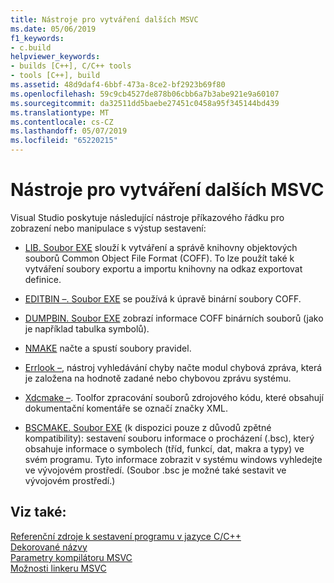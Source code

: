 ```yaml
---
title: Nástroje pro vytváření dalších MSVC
ms.date: 05/06/2019
f1_keywords:
- c.build
helpviewer_keywords:
- builds [C++], C/C++ tools
- tools [C++], build
ms.assetid: 48d9daf4-6bbf-473a-8ce2-bf2923b69f80
ms.openlocfilehash: 59c9cb4527de878b06cbb6a7b3abe921e9a60107
ms.sourcegitcommit: da32511dd5baebe27451c0458a95f345144bd439
ms.translationtype: MT
ms.contentlocale: cs-CZ
ms.lasthandoff: 05/07/2019
ms.locfileid: "65220215"
---
```

# <a name="additional-msvc-build-tools"></a>Nástroje pro vytváření dalších MSVC

Visual Studio poskytuje následující nástroje příkazového řádku pro zobrazení nebo manipulace s výstup sestavení:


- [LIB. Soubor EXE](lib-reference.md) slouží k vytváření a správě knihovny objektových souborů Common Object File Format (COFF). To lze použít také k vytváření soubory exportu a importu knihovny na odkaz exportovat definice.

- [EDITBIN –. Soubor EXE](editbin-reference.md) se používá k úpravě binární soubory COFF.

- [DUMPBIN. Soubor EXE](dumpbin-reference.md) zobrazí informace COFF binárních souborů (jako je například tabulka symbolů).

- [NMAKE](nmake-reference.md) načte a spustí soubory pravidel.

- [Errlook –](value-edit-control.md), nástroj vyhledávání chyby načte modul chybová zpráva, která je založena na hodnotě zadané nebo chybovou zprávu systému.

- [Xdcmake –](xdcmake-reference.md). Toolfor zpracování souborů zdrojového kódu, které obsahují dokumentační komentáře se označí značky XML.

- [BSCMAKE. Soubor EXE](bscmake-reference.md) (k dispozici pouze z důvodů zpětné kompatibility): sestavení souboru informace o procházení (.bsc), který obsahuje informace o symbolech (tříd, funkcí, dat, makra a typy) ve svém programu. Tyto informace zobrazit v systému windows vyhledejte ve vývojovém prostředí. (Soubor .bsc je možné také sestavit ve vývojovém prostředí.)

## <a name="see-also"></a>Viz také:

[Referenční zdroje k sestavení programu v jazyce C/C++](c-cpp-building-reference.md)<br/>
[Dekorované názvy](decorated-names.md)<br/>
[Parametry kompilátoru MSVC](compiler-options.md)<br/>
[Možnosti linkeru MSVC](linker-options.md)
